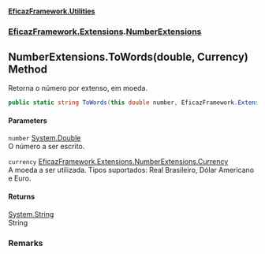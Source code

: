 #### [EficazFramework.Utilities](EficazFrameworkUtilities.md 'EficazFramework Utilities')
### [EficazFramework.Extensions](EficazFrameworkUtilities.md#EficazFramework_Extensions 'EficazFramework.Extensions').[NumberExtensions](NumberExtensions.md 'EficazFramework.Extensions.NumberExtensions')
## NumberExtensions.ToWords(double, Currency) Method
Retorna o número por extenso, em moeda.  
```csharp
public static string ToWords(this double number, EficazFramework.Extensions.NumberExtensions.Currency currency);
```
#### Parameters
<a name='EficazFramework_Extensions_NumberExtensions_ToWords(double_EficazFramework_Extensions_NumberExtensions_Currency)_number'></a>
`number` [System.Double](https://docs.microsoft.com/en-us/dotnet/api/System.Double 'System.Double')  
O número a ser escrito.
  
<a name='EficazFramework_Extensions_NumberExtensions_ToWords(double_EficazFramework_Extensions_NumberExtensions_Currency)_currency'></a>
`currency` [EficazFramework.Extensions.NumberExtensions.Currency](https://docs.microsoft.com/en-us/dotnet/api/EficazFramework.Extensions.NumberExtensions.Currency 'EficazFramework.Extensions.NumberExtensions.Currency')  
A moeda a ser utilizada. Tipos suportados: Real Brasileiro, Dólar Americano e Euro.
  
#### Returns
[System.String](https://docs.microsoft.com/en-us/dotnet/api/System.String 'System.String')  
String
### Remarks
